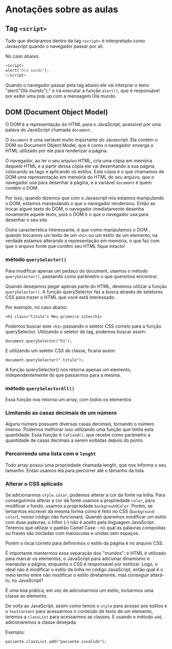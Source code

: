 # Anotações sobre as aulas

## Tag ```<script>```
Tudo que declaramos dentro da tag ```<script>``` é interpretado como Javascript quando o navegador passar por ali.

No caso abaixo:

``` javascript
<script>
alert("Olá mundo");
</script>
```

Quando o navegador passar pela tag abaixo ele vai interprar o texto "alert("Olá mundo");" e irá executar a função ```alert()```, que é responsável por exibir uma pop up com a mensagem Olá mundo.

## DOM (Document Object Model)

O DOM é a representação do HTML para o JavaScript, acessível por uma palava do JavaScript chamada ```document```.

O ```document``` é uma variável muito importante do Javascript. Ela contém o DOM ou Document Object Model, que é como o navegador enxerga o HTML utilizado por ele para renderizar a página.

O navegador, ao ler o seu arquivo HTML, cria uma cópia em memória daquele HTML e a partir dessa cópia ele vai desenhando a sua página, colocando as tags e aplicando os estilos. Esta cópia é o que chamamos de DOM uma representação em memória do HTML do seu arquivo, que o navegador usa para desenhar a página, e a variável ```document``` é quem contêm o DOM.

Por isso, quando dizemos que com o Javascript nós estamos manipulando o DOM, estamos manipulando o que o navegador renderizou. Então ao trocar algum texto do DOM, o navegador imediatamente desenha novamente aquele texto, pois o DOM é o que o navegador usa para desenhar o seu site.

Outra caracteristica interessante, é que como manipulamos o DOM , quando trocamos um texto de um ```<h1>``` ou um estilo de um elemento, na verdade estamos alterando a representação em memória, o que faz com que o arquivo fonte que contêm seu HTML fique intacto!

### método ```querySelector()```

Para modificar apenas um pedaço do document, usamos o método ```querySelector()```, passando como parâmetro o que queremos encontrar.

Quando desejamos pegar apenas parte do HTML, devemos utilizar a função ```querySelector()```. A função querySelector faz a busca através de seletores CSS para trazer o HTML que você está interessado.

Por exemplo, no caso abaixo:

```
<h1 class="titulo"> Meu primeiro site</h1>
```

Podemos buscar este ```<h1>``` passando o seletor CSS correto para a função querySelector. Utilizando o seletor de tag, podemos buscar assim:

```
document.querySelector("h1");
```

E utilizando um seletor CSS de classe, ficaria assim:

```
document.querySelector(".titulo");
```

A função querySelector() nos retorna apenas um elemento, independentemente do que passarmos para a mesma.

### método ```querySelectorAll()```

Essa função nos retorna um array, com todos os elementos 

### Limitando as casas decimais de um número

 Alguns número possuem diversas casas decimais, tornando o número imenso. Podemos melhorar isso utilizando uma função que limita esta quantidade. Essa função é ```toFixed()```, que recebe como parâmetro a quantidade de casas decimais a serem exibidas depois do ponto.

 ### Percorrendo uma lista com o ```lenght```

 Todo array possui uma propriedade chamada length, que nos informa o seu tamanho. Então usamos ela para percorrer até o tamanho da lista

 ### Alterar o CSS aplicado

 Se adicionarmos ```style.color```, podemos alterar a cor da fonte na linha.
 Para conseguirmos alterar a cor da fonte usamos a propriedade ```color```, para modificar o fundo, usamos a propriedade ```backgroundColor```. Porém, se tentarmos escrever da mesma forma como é feito no CSS (```background-color```), nosso código não funcionará. Quando queremos modificar um estilo com duas palavras, o hífen (-) não é aceito pela linguagem JavaScript. Teremos que utilizar o padrão Camel Case - no qual as palavras compostas ou frases são iniciadas com maiúsculas e unidas sem espaços.

 Porém o local correto para definirmos o estilo da página é no arquivo CSS. 

 É importante mantermos essa separação dos "mundos": o HTML é utilizado para marcar os elementos, o JavaScript para adicionar dinamismo e manipular a página, enquanto o CSS é responsável por estilizar. Logo, o ideal não é modificar o estilo da linha no código JavaScript, então qual é o meio termo entre não modificar o estilo diretamente, mas conseguir alterá-lo, no JavaScript?

É uma boa prática, em vez de adicionarmos um estilo, incluirmos uma classe ao elemento.

De volta ao JavaScript, assim como temos o ```style``` para acesso aos estilos e o ```textContent``` para acessarmos o conteúdo de texto de um elemento, teremos a ```classList``` para acessarmos as classes. E usando o método ```add```, adicionaremos a classe desejada.

Exemplo:
```
paciente.classList.add("paciente-invalido");
```
